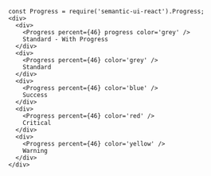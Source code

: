     const Progress = require('semantic-ui-react').Progress;
    <div>
      <div>
        <Progress percent={46} progress color='grey' />
        Standard - With Progress
      </div>
      <div>
        <Progress percent={46} color='grey' />
        Standard
      </div>
      <div>
        <Progress percent={46} color='blue' />
        Success
      </div>
      <div>
        <Progress percent={46} color='red' />
        Critical
      </div>
      <div>
        <Progress percent={46} color='yellow' />
        Warning
      </div>
    </div>
